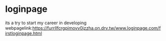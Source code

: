 # loginpage
its a try to start my career in developing
webpagelink:https://furrllfcrgpimovv0jzzha.on.drv.tw/www.loginpage.com/firstloginpage.html
